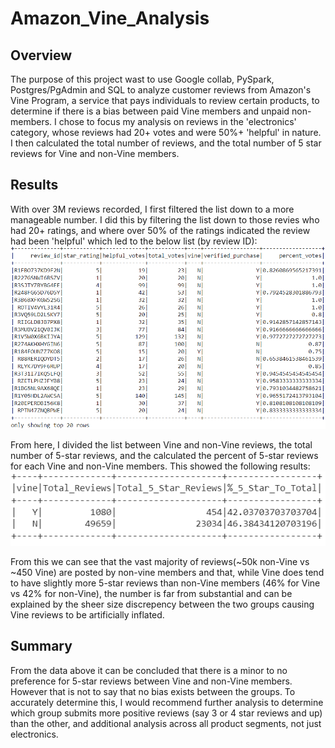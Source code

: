 # Amazon_Vine_Analysis

## Overview
The purpose of this project wast to use Google collab, PySpark, Postgres/PgAdmin and SQL to analyze customer reviews from Amazon's Vine Program, a service that pays individuals to review certain products, to determine if there is a bias between paid Vine members and unpaid non-members. I chose to focus my analysis on reviews in the 'electronics' category, whose reviews had 20+ votes and were 50%+ 'helpful' in nature. I then calculated the total number of reviews, and the total number of 5 star reviews for Vine and non-Vine members.

## Results
With over 3M reviews recorded, I first filtered the list down to a more manageable number. I did this by filtering the list down to those revies who had 20+ ratings, and where over 50% of the ratings indicated the review had been 'helpful' which led to the below list (by review ID):
![Review_ID](https://github.com/Tbrecke01/Amazon_Vine_Analysis/blob/main/Images/review_id_df.png)
 
From here, I divided the list between Vine and non-Vine reviews, the total number of 5-star reviews, and the calculated the percent of 5-star reviews for each Vine and non-Vine members. This showed the following results:
![Vine_vs_nonVine](https://github.com/Tbrecke01/Amazon_Vine_Analysis/blob/main/Images/vine_review_compare.png)
 
From this we can see that the vast majority of reviews(~50k non-Vine vs ~450 Vine) are posted by non-vine members and that, while Vine does tend to have slightly more 5-star reviews than non-Vine members (46% for Vine vs 42% for non-Vine), the number is far from substantial and can be explained by the sheer size discrepency between the two groups causing Vine reviews to be artificially inflated.
    
## Summary
From the data above it can be concluded that there is a minor to no preference for 5-star reviews between Vine and non-Vine members. However that is not to say that no bias exists between the groups. To accurately determine this, I would recommend further analysis to determine which group submits more positive reviews (say 3 or 4 star reviews and up) than the other, and additional analysis across all product segments, not just electronics.
